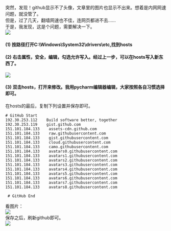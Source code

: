 突然，发现！github显示不了头像，文章里的图片也显示不出来。想着是内网网速问题，就没管了。  
但是，过了几天，翻墙网速也不佳，连网页都进不去……    
于是，我发现，这是个问题，需要解决一下。   
![](https://ss0.bdstatic.com/70cFvHSh_Q1YnxGkpoWK1HF6hhy/it/u=1197072620,3809781488&fm=26&gp=0.jpg)
>
#### (1) 按路径打开C:\Windows\System32\drivers\etc,找到hosts  
#### (2) 右击属性，安全，编辑，勾选允许写入。经过上一步，可以在hosts写入新东西了。      
![](https://ftp.bmp.ovh/imgs/2020/12/aa35b7b11bc99ace.png)
#### (3) 双击hosts，打开来修改。我用pycharm编辑器编辑，大家按照各自习惯选择即可。  
在hosts的最后，复制下列设置并保存即可。      
```
# GitHub Start
192.30.253.112    Build software better, together
192.30.253.119    gist.github.com
151.101.184.133    assets-cdn.github.com
151.101.184.133    raw.githubusercontent.com
151.101.184.133    gist.githubusercontent.com
151.101.184.133    cloud.githubusercontent.com
151.101.184.133    camo.githubusercontent.com
151.101.184.133    avatars0.githubusercontent.com
151.101.184.133    avatars1.githubusercontent.com
151.101.184.133    avatars2.githubusercontent.com
151.101.184.133    avatars3.githubusercontent.com
151.101.184.133    avatars4.githubusercontent.com
151.101.184.133    avatars5.githubusercontent.com
151.101.184.133    avatars6.githubusercontent.com
151.101.184.133    avatars7.githubusercontent.com
151.101.184.133    avatars8.githubusercontent.com

 # GitHub End
 ```
 看图片：  
 ![](https://ftp.bmp.ovh/imgs/2020/12/576bdadb2cbb03eb.png)  
 保存之后，刷新github即可。  
![](https://ss1.bdstatic.com/70cFuXSh_Q1YnxGkpoWK1HF6hhy/it/u=3728565027,38407514&fm=26&gp=0.jpg)
 
